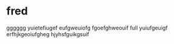 # fred
gggggg
yuietefiugef
eufgweuiofg
fgoefghweouif
 full
yuiufgeuigf
erfhjkgeoiufgheg
hjyhsfguikgsuif
